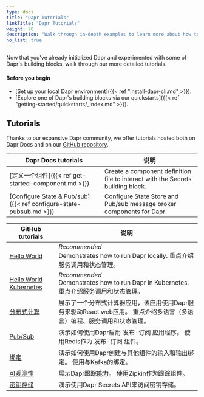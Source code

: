 ```yaml
---
type: docs
title: "Dapr Tutorials"
linkTitle: "Dapr Tutorials"
weight: 70
description: "Walk through in-depth examples to learn more about how to work with Dapr concepts"
no_list: true
---
```


Now that you've already initialized Dapr and experimented with some of Dapr's building blocks, walk through our more detailed tutorials.

#### Before you begin

- [Set up your local Dapr environment]({{< ref "install-dapr-cli.md" >}}).
- [Explore one of Dapr's building blocks via our quickstarts]({{< ref "getting-started/quickstarts/_index.md" >}}).

## Tutorials

Thanks to our expansive Dapr community, we offer tutorials hosted both on Dapr Docs and on our [GitHub repository](https://github.com/dapr/quickstarts).

| Dapr Docs tutorials                                                | 说明                                                                              |
| ------------------------------------------------------------------ | ------------------------------------------------------------------------------- |
| [定义一个组件]({{< ref get-started-component.md >}})                     | Create a component definition file to interact with the Secrets building block. |
| [Configure State & Pub/sub]({{< ref configure-state-pubsub.md >}}) | Configure State Store and Pub/sub message broker components for Dapr.           |

| GitHub tutorials                                                                                     | 说明                                                                                  |
| ---------------------------------------------------------------------------------------------------- | ----------------------------------------------------------------------------------- |
| [Hello World](https://github.com/dapr/quickstarts/tree/master/tutorials/hello-world)                 | *Recommended* <br> Demonstrates how to run Dapr locally. 重点介绍服务调用和状态管理。       |
| [Hello World Kubernetes](https://github.com/dapr/quickstarts/tree/master/tutorials/hello-kubernetes) | *Recommended* <br> Demonstrates how to run Dapr in Kubernetes. 重点介绍服务调用和状态管理。 |
| [分布式计算](https://github.com/dapr/quickstarts/tree/master/tutorials/distributed-calculator)            | 展示了一个分布式计算器应用，该应用使用Dapr服务来驱动React web应用。 重点介绍多语言（多语言）编程、服务调用和状态管理。                  |
| [Pub/Sub](https://github.com/dapr/quickstarts/tree/master/tutorials/pub-sub)                         | 演示如何使用Dapr启用 发布-订阅 应用程序。 使用Redis作为 发布-订阅 组件。                                        |
| [绑定](https://github.com/dapr/quickstarts/tree/master/tutorials/bindings)                             | 演示如何使用Dapr创建与其他组件的输入和输出绑定。 使用与Kafka的绑定。                                             |
| [可观测性](https://github.com/dapr/quickstarts/tree/master/tutorials/observability)                      | 展示Dapr跟踪能力。 使用Zipkin作为跟踪组件。                                                         |
| [密钥存储](https://github.com/dapr/quickstarts/tree/master/tutorials/secretstore)                        | 演示使用Dapr Secrets API来访问密钥存储。                                                        |